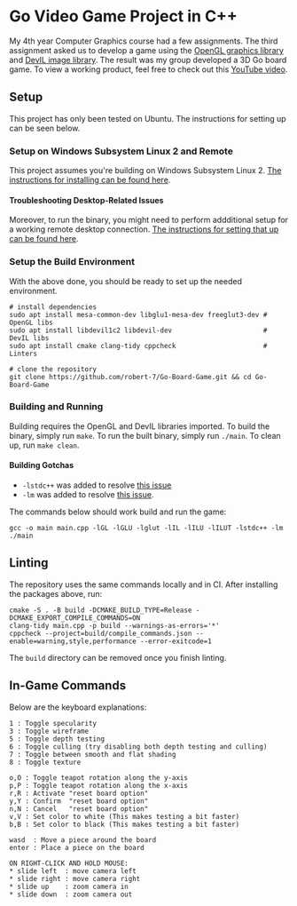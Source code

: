 # Go Video Game Project in C++

My 4th year Computer Graphics course had a few assignments.
The third assignment asked us to develop a game using the [OpenGL graphics library](https://www.opengl.org/) and [DevIL image library](http://openil.sourceforge.net/).
The result was my group developed a 3D Go board game.
To view a working product, feel free to check out this [YouTube video](https://www.youtube.com/shorts/47JSJlxC_so).

## Setup

This project has only been tested on Ubuntu.
The instructions for setting up can be seen below.

### Setup on Windows Subsystem Linux 2 and Remote

This project assumes you're building on Windows Subsystem Linux 2.
[The instructions for installing can be found here](https://docs.microsoft.com/en-us/windows/wsl/install-win10).

#### Troubleshooting Desktop-Related Issues

Moreover, to run the binary, you might need to perform addditional setup for a working remote desktop connection.
[The instructions for setting that up can be found here](https://harshityadav95.medium.com/install-gui-desktop-in-wsl2-ubuntu-20-04-lts-in-windows-10-ae0d8d9e4459).

### Setup the Build Environment

With the above done, you should be ready to set up the needed environment.

```shell
# install dependencies
sudo apt install mesa-common-dev libglu1-mesa-dev freeglut3-dev # OpenGL libs
sudo apt install libdevil1c2 libdevil-dev                       # DevIL libs
sudo apt install cmake clang-tidy cppcheck                      # Linters

# clone the repository
git clone https://github.com/robert-7/Go-Board-Game.git && cd Go-Board-Game
```

### Building and Running

Building requires the OpenGL and DevIL libraries imported.
To build the binary, simply run `make`.
To run the built binary, simply run `./main`.
To clean up, run `make clean`.

#### Building Gotchas

* `-lstdc++` was added to resolve [this issue](https://stackoverflow.com/questions/33263288/libstdc-dso-missing-from-command-line)
* `-lm` was added to resolve [this issue](https://stackoverflow.com/questions/16006145/ld-undefined-reference-to-symbol-log2glibc-2-2-5).

The commands below should work build and run the game:

```shell
gcc -o main main.cpp -lGL -lGLU -lglut -lIL -lILU -lILUT -lstdc++ -lm
./main
```

## Linting

The repository uses the same commands locally and in CI. After installing the packages above, run:

```shell
cmake -S . -B build -DCMAKE_BUILD_TYPE=Release -DCMAKE_EXPORT_COMPILE_COMMANDS=ON
clang-tidy main.cpp -p build --warnings-as-errors='*'
cppcheck --project=build/compile_commands.json --enable=warning,style,performance --error-exitcode=1
```

The `build` directory can be removed once you finish linting.

## In-Game Commands

Below are the keyboard explanations:

```plaintext
1 : Toggle specularity
3 : Toggle wireframe
5 : Toggle depth testing
6 : Toggle culling (try disabling both depth testing and culling)
7 : Toggle between smooth and flat shading
8 : Toggle texture

o,O : Toggle teapot rotation along the y-axis
p,P : Toggle teapot rotation along the x-axis
r,R : Activate "reset board option"
y,Y : Confirm  "reset board option"
n,N : Cancel   "reset board option"
v,V : Set color to white (This makes testing a bit faster)
b,B : Set color to black (This makes testing a bit faster)

wasd  : Move a piece around the board
enter : Place a piece on the board

ON RIGHT-CLICK AND HOLD MOUSE:
* slide left  : move camera left
* slide right : move camera right
* slide up    : zoom camera in
* slide down  : zoom camera out
```
